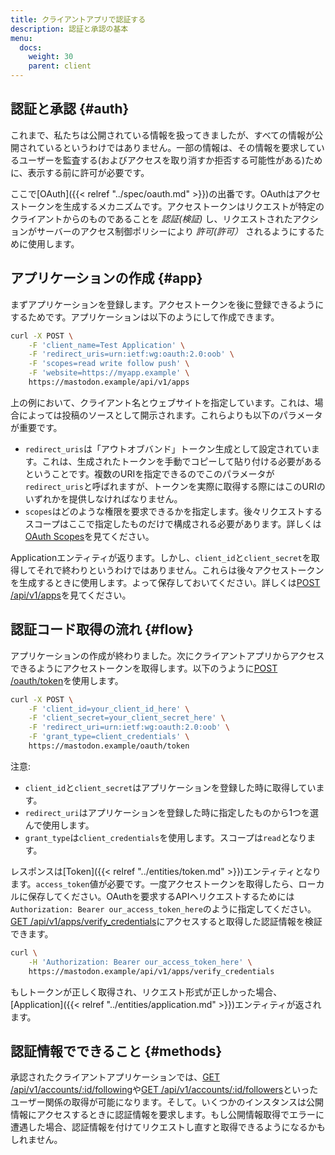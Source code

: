 ```yaml
---
title: クライアントアプリで認証する
description: 認証と承認の基本
menu:
  docs:
    weight: 30
    parent: client
---
```


## 認証と承認 {#auth}

これまで、私たちは公開されている情報を扱ってきましたが、すべての情報が公開されているというわけではありません。一部の情報は、その情報を要求しているユーザーを監査する(およびアクセスを取り消すか拒否する可能性がある)ために、表示する前に許可が必要です。

ここで[OAuth]({{< relref "../spec/oauth.md" >}})の出番です。OAuthはアクセストークンを生成するメカニズムです。アクセストークンはリクエストが特定のクライアントからのものであることを _認証(検証)_ し、リクエストされたアクションがサーバーのアクセス制御ポリシーにより _許可(許可）_ されるようにするために使用します。

## アプリケーションの作成 {#app}

まずアプリケーションを登録します。アクセストークンを後に登録できるようにするためです。アプリケーションは以下のようにして作成できます。

```bash
curl -X POST \
	-F 'client_name=Test Application' \
	-F 'redirect_uris=urn:ietf:wg:oauth:2.0:oob' \
	-F 'scopes=read write follow push' \
	-F 'website=https://myapp.example' \
	https://mastodon.example/api/v1/apps
```

上の例において、クライアント名とウェブサイトを指定しています。これは、場合によっては投稿のソースとして開示されます。これらよりも以下のパラメータが重要です。

* `redirect_uris`は「アウトオブバンド」トークン生成として設定されています。これは、生成されたトークンを手動でコピーして貼り付ける必要があるということです。複数のURIを指定できるのでこのパラメータが`redirect_uris`と呼ばれますが、トークンを実際に取得する際にはこのURIのいずれかを提供しなければなりません。
* `scopes`はどのような権限を要求できるかを指定します。後々リクエストするスコープはここで指定したものだけで構成される必要があります。詳しくは[OAuth Scopes](../api/oauth-scopes.md)を見てください。

Applicationエンティティが返ります。しかし、`client_id`と`client_secret`を取得してそれで終わりというわけではありません。これらは後々アクセストークンを生成するときに使用します。よって保存しておいてください。詳しくは[POST /api/v1/apps](../methods/apps/#create-an-application)を見てください。

## 認証コード取得の流れ {#flow}

アプリケーションの作成が終わりました。次にクライアントアプリからアクセスできるようにアクセストークンを取得します。以下のうように[POST /oauth/token](../methods/apps/oauth.md#obtain-a-token)を使用します。

```bash
curl -X POST \
	-F 'client_id=your_client_id_here' \
	-F 'client_secret=your_client_secret_here' \
	-F 'redirect_uri=urn:ietf:wg:oauth:2.0:oob' \
	-F 'grant_type=client_credentials' \
	https://mastodon.example/oauth/token
```

注意:

* `client_id`と`client_secret`はアプリケーションを登録した時に取得しています。
* `redirect_uri`はアプリケーションを登録した時に指定したものから1つを選んで使用します。
* `grant_type`は`client_credentials`を使用します。スコープは`read`となります。

レスポンスは[Token]({{< relref "../entities/token.md" >}})エンティティとなります。`access_token`値が必要です。一度アクセストークンを取得したら、ローカルに保存してください。OAuthを要求するAPIへリクエストするためには`Authorization: Bearer our_access_token_here`のように指定してください。[GET /api/v1/apps/verify\_credentials](../methods/apps/#verify-your-app-works)にアクセスすると取得した認証情報を検証できます。

```bash
curl \
	-H 'Authorization: Bearer our_access_token_here' \
	https://mastodon.example/api/v1/apps/verify_credentials
```

もしトークンが正しく取得され、リクエスト形式が正しかった場合、[Application]({{< relref "../entities/application.md" >}})エンティティが返されます。

## 認証情報でできること {#methods}

承認されたクライアントアプリケーションでは、[GET /api/v1/accounts/:id/following](../methods/accounts/#following)や[GET /api/v1/accounts/:id/followers](../methods/accounts/#followers)といったユーザー関係の取得が可能になります。そして。いくつかのインスタンスは公開情報にアクセスするときに認証情報を要求します。もし公開情報取得でエラーに遭遇した場合、認証情報を付けてリクエストし直すと取得できるようになるかもしれません。
